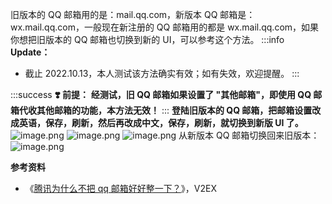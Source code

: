 旧版本的 QQ 邮箱用的是：mail.qq.com，新版本 QQ 邮箱是：wx.mail.qq.com，一般现在新注册的 QQ 邮箱用的都是 wx.mail.qq.com，如果你想把旧版本的 QQ 邮箱也切换到新的 UI，可以参考这个方法。
:::info
**Update：**

- 截止 2022.10.13，本人测试该方法确实有效；如有失效，欢迎提醒。
  :::

:::success
**❣️ 前提：**
**经测试，旧 QQ 邮箱如果设置了 "其他邮箱"，即使用 QQ 邮箱代收其他邮箱的功能，本方法无效！**
:::
**登陆旧版本的 QQ 邮箱，把邮箱设置改成英语，保存，刷新，然后再改成中文，保存，刷新，就切换到新版 UI 了。**
![image.png](https://shub-1251708715.cos.ap-guangzhou.myqcloud.com/elog-cookbook-img/FkpLyDrdreSyglhQUKdCUB721S8E.png)
![image.png](https://shub-1251708715.cos.ap-guangzhou.myqcloud.com/elog-cookbook-img/Fn_tz8II2gbQcBISKeAaMqscxvyG.png)
![image.png](https://shub-1251708715.cos.ap-guangzhou.myqcloud.com/elog-cookbook-img/Fv9QdKsrlH1qrOFwKgVakIcTTSou.png)
从新版本 QQ 邮箱切换回来旧版本：
![image.png](https://shub-1251708715.cos.ap-guangzhou.myqcloud.com/elog-cookbook-img/Fmw9DVDjFEbiy-SVihWdXxzQWKp-.png)

**参考资料**

- 《[腾讯为什么不把 qq 邮箱好好整一下？](https://www.v2ex.com/t/886502)》，V2EX
